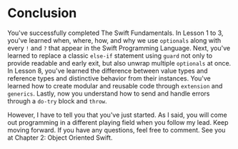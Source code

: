 # Conclusion
You've successfully completed The Swift Fundamentals. In Lesson 1 to 3, you've learned when, where, how, and why we use `optionals` along with every `!` and `?` that appear in the Swift Programming Language. Next, you've learned to replace a classic `else-if` statement using `guard` not only to provide readable and early exit, but also unwrap multiple `optionals` at once. In Lesson 8, you've learned the difference between value types and reference types and distinctive behavior from their instances. You've learned how to create modular and reusable code through `extension` and `generics`. Lastly, now you understand how to send and handle errors through a `do-try` block and `throw`.

However, I have to tell you that you've just started. As I said, you will come out programming in a different playing field when you follow my lead. Keep moving forward. If you have any questions, feel free to comment. See you at Chapter 2: Object Oriented Swift.
